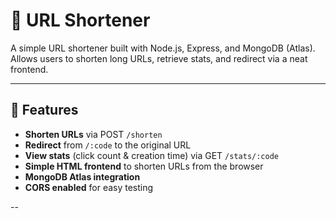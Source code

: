 # 🔗 URL Shortener

A simple URL shortener built with Node.js, Express, and MongoDB (Atlas).  
Allows users to shorten long URLs, retrieve stats, and redirect via a neat frontend.

---

## 🚀 Features

- **Shorten URLs** via POST `/shorten`
- **Redirect** from `/:code` to the original URL
- **View stats** (click count & creation time) via GET `/stats/:code`
- **Simple HTML frontend** to shorten URLs from the browser
- **MongoDB Atlas integration**
- **CORS enabled** for easy testing

--

